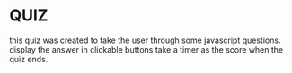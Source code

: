 # QUIZ

this quiz was created to take the user through some javascript questions.
display the answer in clickable buttons
take a timer as the score when the quiz ends.
